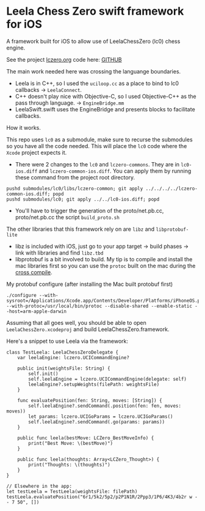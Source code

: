 # Leela Chess Zero swift framework for iOS

A framework built for iOS to allow use of LeelaChessZero (lc0) chess engine. 

See the project [lczero.org](https://lczero.org) code here: [GITHUB](https://github.com/LeelaChessZero/)

The main work needed here was crossing the languange boundaries. 

 * Leela is in C++, so I used the `uciloop.cc` as a place to bind to lc0 callbacks -> `LeelaConnect`.
 * C++ doesn't play nice with Objective-C, so I used Objective-C++ as the pass through language. -> `EngineBridge.mm`
 * LeelaSwift.swift uses the EngineBridge and presents blocks to facilitate callbacks.
 
How it works.

This repo uses `lc0` as a submodule, make sure to recurse the submodules so you have all the code needed. This will place the `lc0` code where the `Xcode` project expects it.

 * There were 2 changes to the `lc0` and `lczero-commons`. They are in `lc0-ios.diff` and `lczero-common-ios.diff`. You can apply them by running these command from the project root directory.
 ```
 pushd submodules/lc0/libs/lczero-common; git apply ../../../../lczero-common-ios.diff; popd
 pushd submodules/lc0; git apply ../../lc0-ios.diff; popd
 ```
 * You'll have to trigger the generation of the proto/net.pb.cc, proto/net.pb.cc the script `build_proto.sh`


The other libraries that this framework rely on are `libz` and `libprotobuf-lite`

 * libz is included with iOS, just go to your app target -> build phases -> link with libraries and find `libz.tbd`
 * libprotobuf is a bit involved to build. My tip is to compile and install the mac libraries first so you can use the `protoc` built on the mac during the [cross compile](https://github.com/protocolbuffers/protobuf/blob/master/src/README.md).
 
 My protobuf configure (after installing the Mac built protobuf first)
 ```
 ./configure --with-sysroot=/Applications/Xcode.app/Contents/Developer/Platforms/iPhoneOS.platform/Developer/SDKs/iPhoneOS.sdk --with-protoc=/usr/local/bin/protoc --disable-shared --enable-static --host=arm-apple-darwin
 ```

 Assuming that all goes well, you should be able to open `LeelaChessZero.xcodeproj` and build LeelaChessZero.framework.
 
Here's a snippet to use Leela via the framework:
```
class TestLeela: LeelaChessZeroDelegate {
    var leelaEngine: lczero.UCICommandEngine?

    public init(weightsFile: String) {
        self.init()
        self.leelaEngine = lczero.UCICommandEngine(delegate: self)
        leelaEngine?.setupWeights(filePath: weightsFile)
    }

    func evaluatePosition(fen: String, moves: [String]) {
        self.leelaEngine?.sendCommand(.position(fen: fen, moves: moves))
        let params: lczero.UCIGoParams = lczero.UCIGoParams()
        self.leelaEngine?.sendCommand(.go(params: params))
    }
    
    public func leela(bestMove: LCZero_BestMoveInfo) {
        print("Best Move: \(bestMove)")
    }
    
    public func leela(thoughts: Array<LCZero_Thought>) {
        print("Thoughts: \(thoughts)")
    }
}

// Elsewhere in the app:
let testLeela = TestLeela(weightsFile: filePath)
testLeela.evaluatePosition("6r1/5k2/5p2/p2P1N1R/2Ppp3/1P6/4K3/4b2r w - - 7 50", [])
```

